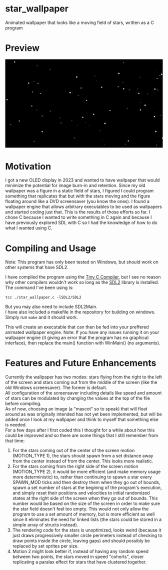 # star_wallpaper
Animated wallpaper that looks like a moving field of stars, written as a C program

# Preview
![preview of the wallpaper](preview.png "preview of the wallpaper")

# Motivation
I got a new OLED display in 2023 and wanted to have wallpaper that would minimize the potential for image burn-in and retention. Since my old wallpaper was a figure in a static field of stars, I figured I could program something that replicates that but with the stars moving and the figure floating around like a DVD screensaver (you know the ones). I found a wallpaper engine that allows arbitrary executables to be used as wallpapers and started coding just that. This is the results of those efforts so far. I chose C because I wanted to write something in C again and because I have previously explored SDL with C so I had the knowledge of how to do what I wanted using C.

# Compiling and Usage
Note: This program has only been tested on Windows, but should work on other systems that have SDL2.

I have compiled the program using the [Tiny C Compiler](http://www.tinycc.org/), but I see no reason why other compilers wouldn't work so long as the [SDL2](https://www.libsdl.org/) library is installed. The command I've been using is:
```
tcc ./star_wallpaper.c -lSDL2/SDL2
```
But you may also need to include SDL2Main.  
I have also included a makefile in the repository for building on windows. Simply run ```make``` and it should work.

This will create an executable that can then be fed into your preffered animated wallpaper engine.
Note: If you have any issues running it on your wallpaper engine (it giving an error that the program has no graphical interface), then replace the main() function with WinMain() (no arguments).

# Features and Future Enhancements
Currently the wallpaper has two modes: stars flying from the right to the left of the screen and stars coming out from the middle of the screen (like the old Windows screensaver). The former is default.  
All configuration of the screensaver including details like speed and amount of stars can be modulated by changing the values at the top of the file before compiling.  
As of now, choosing an image (a "mascot" so to speak) that will float around as was originally intended has not yet been implemented, but will be added once I look at my wallpaper and think to myself that something else is needed.  
For a few days after I first coded this I thought for a while about how this could be improved and so there are some things that I still remember from that time:  
1. For the stars coming out of the center of the screen motion (MOTION_TYPE 1), the stars should spawn from a set distance away from the center instead of from the center. This looks more realistic.
2. For the stars coming from the right side of the screen motion (MOTION_TYPE 2), it would be more efficient (and make memory usage more deterministic) to, rather than continuing to spawn a star every SPAWN_MOD ticks and then destroy them when they go out of bounds, spawn a set number of stars at the begining of the program's execution, and simply reset their positions and velocities to initial randomized states at the right side of the screen when they go out of bounds. This number would be based on the size of the screen in order to make sure the star field doesn't feel too empty. This would not only allow the program to use a set amount of memory, but is more efficient as well since it eliminates the need for linked lists (the stars could be stored in a simple array of structs instead).
3. The rendering code for the stars is unoptimized, looks weird (because it just draws progressively smaller circle perimeters instead of checking to draw points inside the circle, leaving gaps) and should possibly be replaced by set sprites per size.
4. Motion 2 might look better if, instead of having any random speed between two points, the stars moved in speed "cohorts", closer replicating a paralax effect for stars that have clustered together.
